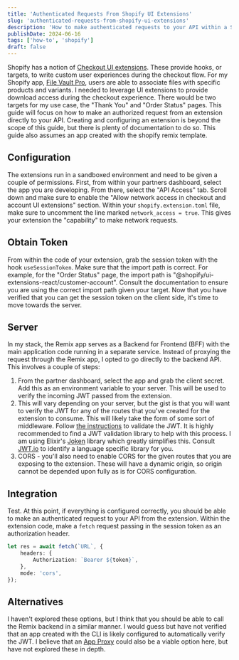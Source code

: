 ```yaml
---
title: 'Authenticated Requests From Shopify UI Extensions'
slug: 'authenticated-requests-from-shopify-ui-extensions'
description: 'How to make authenticated requests to your API within a Shopify UI extension.'
publishDate: 2024-06-16
tags: ['how-to', 'shopify']
draft: false
---
```


Shopify has a notion of
[Checkout UI extensions](https://shopify.dev/docs/api/checkout-ui-extensions). These provide hooks,
or targets, to write custom user experiences during the checkout flow. For my Shopify app,
[File Vault Pro](https://filevaultpro.co/), users are able to associate files with specific products
and variants. I needed to leverage UI extensions to provide download access during the checkout
experience. There would be two targets for my use case, the "Thank You" and "Order Status" pages.
This guide will focus on how to make an authorized request from an extension directly to your API.
Creating and configuring an extension is beyond the scope of this guide, but there is plenty of
documentation to do so. This guide also assumes an app created with the shopify remix template.

## Configuration

The extensions run in a sandboxed environment and need to be given a couple of permissions. First,
from within your partners dashboard, select the app you are developing. From there, select the "API
Access" tab. Scroll down and make sure to enable the "Allow network access in checkout and account
UI extensions" section. Within your `shopify.extension.toml` file, make sure to uncomment the line
marked `network_access = true`. This gives your extension the "capability" to make network requests.

## Obtain Token

From within the code of your extension, grab the session token with the hook `useSessionToken`. Make
sure that the import path is correct. For example, for the "Order Status" page, the import path is
"@shopify/ui-extensions-react/customer-account". Consult the documentation to ensure you are using
the correct import path given your target. Now that you have verified that you can get the session
token on the client side, it's time to move towards the server.

## Server

In my stack, the Remix app serves as a Backend for Frontend (BFF) with the main application code
running in a separate service. Instead of proxying the request through the Remix app, I opted to go
directly to the backend API. This involves a couple of steps:

1. From the partner dashboard, select the app and grab the client secret. Add this as an environment
   variable to your server. This will be used to verify the incoming JWT passed from the extension.
2. This will vary depending on your server, but the gist is that you will want to verify the JWT for
   any of the routes that you've created for the extension to consume. This will likely take the
   form of some sort of middleware. Follow
   [the instructions](https://shopify.dev/docs/apps/build/authentication-authorization/session-tokens/set-up-session-tokens#verify-the-session-tokens-signature)
   to validate the JWT. It is highly recommended to find a JWT validation library to help with this
   process. I am using Elixir's [Joken](https://hexdocs.pm/joken/readme.html) library which greatly
   simplifies this. Consult [JWT.io](https://jwt.io/libraries) to identify a language specific
   library for you.
3. CORS - you'll also need to enable CORS for the given routes that you are exposing to the
   extension. These will have a dynamic origin, so origin cannot be depended upon fully as is for
   CORS configuration.

## Integration

Test. At this point, if everything is configured correctly, you should be able to make an
authenticated request to your API from the extension. Within the extension code, make a `fetch`
request passing in the session token as an authorization header.

```typescript
let res = await fetch(`URL`, {
	headers: {
		Authorization: `Bearer ${token}`,
	},
	mode: 'cors',
});
```

## Alternatives

I haven't explored these options, but I think that you should be able to call the Remix backend in a
similar manner. I would guess but have not verified that an app created with the CLI is likely
configured to automatically verify the JWT. I believe that an
[App Proxy](https://shopify.dev/docs/api/shopify-app-remix/v2/authenticate/public/app-proxy) could
also be a viable option here, but have not explored these in depth.
